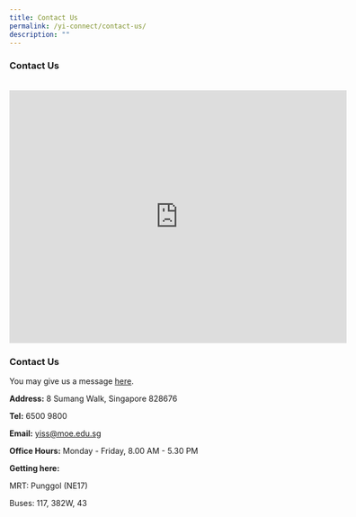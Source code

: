 ```yaml
---
title: Contact Us
permalink: /yi-connect/contact-us/
description: ""
---
```

<h3> Contact Us</h3>

<br>
	
<iframe loading="lazy" allowfullscreen="" style="border:0;" height="450" width="600" src="https://www.google.com/maps/embed?pb=!1m18!1m12!1m3!1d127635.75307989279!2d103.8317011431048!3d1.405885933566603!2m3!1f0!2f0!3f0!3m2!1i1024!2i768!4f13.1!3m3!1m2!1s0x31da10691023d71d%3A0xb0135ef7dcbf4a16!2sYusof%20Ishak%20Secondary%20School!5e0!3m2!1sen!2ssg!4v1678779615012!5m2!1sen!2ssg"></iframe>

### Contact Us 

You may give us a message&nbsp;[here](http://forms.cwp.sg/yusofishaksec/FormV36K8).

**Address:**&nbsp;8 Sumang Walk, Singapore 828676  

**Tel:**&nbsp;6500 9800

**Email:**&nbsp;[yiss@moe.edu.sg](mailto:yiss@moe.edu.sg)

**Office Hours:**&nbsp;Monday - Friday, 8.00 AM - 5.30 PM

**Getting here:**

MRT: Punggol (NE17)

Buses: 117, 382W, 43